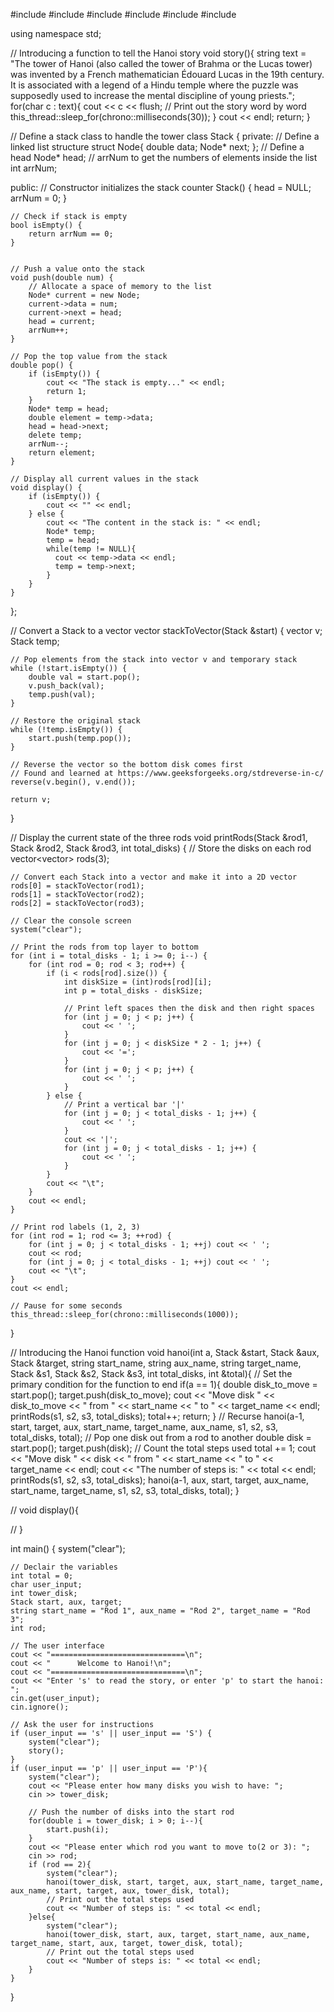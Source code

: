 #include <iostream>
#include <vector>
#include <thread>
#include <string>
#include <chrono>
#include <algorithm>

using namespace std;

// Introducing a function to tell the Hanoi story
void story(){
    string text = "The tower of Hanoi (also called the tower of Brahma or the Lucas tower) was invented by a French mathematician Édouard Lucas in the 19th century. It is associated with a legend of a Hindu temple where the puzzle was supposedly used to increase the mental discipline of young priests.";
    for(char c : text){
        cout << c << flush;
        // Print out the story word by word
        this_thread::sleep_for(chrono::milliseconds(30));
    }
    cout << endl;
    return;
}

// Define a stack class to handle the tower
class Stack {
private:
	// Define a linked list structure
    struct Node{
        double data;
        Node* next;
    };
	// Define a head
    Node* head;
	// arrNum to get the numbers of elements inside the list
    int arrNum;

public:
    // Constructor initializes the stack counter
    Stack() {
        head = NULL;
        arrNum = 0;
    }

    // Check if stack is empty
    bool isEmpty() {
        return arrNum == 0;
    }


    // Push a value onto the stack
    void push(double num) {
      	// Allocate a space of memory to the list
        Node* current = new Node;
        current->data = num;
        current->next = head;
        head = current;
        arrNum++;
    }

    // Pop the top value from the stack
    double pop() {
        if (isEmpty()) {
            cout << "The stack is empty..." << endl;
            return 1;
        }
        Node* temp = head;
        double element = temp->data;
        head = head->next;
        delete temp;
        arrNum--;
        return element;
    }

    // Display all current values in the stack
    void display() {
        if (isEmpty()) {
            cout << "" << endl;
        } else {
            cout << "The content in the stack is: " << endl;
            Node* temp;
            temp = head;
            while(temp != NULL){
              cout << temp->data << endl;
              temp = temp->next;
            }
        }
    }
};

// Convert a Stack to a vector<double>
vector<double> stackToVector(Stack &start) {
    vector<double> v;
    Stack temp;

    // Pop elements from the stack into vector v and temporary stack
    while (!start.isEmpty()) {
        double val = start.pop();
        v.push_back(val);
        temp.push(val);
    }

    // Restore the original stack
    while (!temp.isEmpty()) {
        start.push(temp.pop());
    }

    // Reverse the vector so the bottom disk comes first
    // Found and learned at https://www.geeksforgeeks.org/stdreverse-in-c/
    reverse(v.begin(), v.end());

    return v;
}

// Display the current state of the three rods
void printRods(Stack &rod1, Stack &rod2, Stack &rod3, int total_disks) {
    // Store the disks on each rod
    vector<vector<double>> rods(3);

    // Convert each Stack into a vector and make it into a 2D vector
    rods[0] = stackToVector(rod1);
    rods[1] = stackToVector(rod2);
    rods[2] = stackToVector(rod3);

    // Clear the console screen
    system("clear");

    // Print the rods from top layer to bottom
    for (int i = total_disks - 1; i >= 0; i--) {
        for (int rod = 0; rod < 3; rod++) {
            if (i < rods[rod].size()) {
                int diskSize = (int)rods[rod][i];
                int p = total_disks - diskSize;

                // Print left spaces then the disk and then right spaces
                for (int j = 0; j < p; j++) {
                    cout << ' ';
                }
                for (int j = 0; j < diskSize * 2 - 1; j++) {
                    cout << '=';
                }
                for (int j = 0; j < p; j++) {
                    cout << ' ';
                }
            } else {
                // Print a vertical bar '|'
                for (int j = 0; j < total_disks - 1; j++) {
                    cout << ' ';
                }
                cout << '|';
                for (int j = 0; j < total_disks - 1; j++) {
                    cout << ' ';
                }
            }
            cout << "\t";
        }
        cout << endl;
    }

    // Print rod labels (1, 2, 3)
    for (int rod = 1; rod <= 3; ++rod) {
        for (int j = 0; j < total_disks - 1; ++j) cout << ' ';
        cout << rod;
        for (int j = 0; j < total_disks - 1; ++j) cout << ' ';
        cout << "\t";
    }
    cout << endl;

    // Pause for some seconds
    this_thread::sleep_for(chrono::milliseconds(1000));
}


// Introducing the Hanoi function
void hanoi(int a, Stack &start, Stack &aux, Stack &target, string start_name, string aux_name, string target_name, 
           Stack &s1, Stack &s2, Stack &s3, int total_disks, int &total){
    // Set the primary condition for the function to end
    if(a == 1){
        double disk_to_move = start.pop();
        target.push(disk_to_move);
        cout << "Move disk " << disk_to_move << " from " << start_name << " to " << target_name << endl;
        printRods(s1, s2, s3, total_disks);
        total++;
        return;
    }
    // Recurse
    hanoi(a-1, start, target, aux, start_name, target_name, aux_name, s1, s2, s3, total_disks, total);
    // Pop one disk out from a rod to another
    double disk = start.pop();
    target.push(disk);
    // Count the total steps used
    total += 1;
    cout << "Move disk " << disk << " from " << start_name << " to " << target_name << endl;
    cout << "The number of steps is: " << total << endl;
    printRods(s1, s2, s3, total_disks);
    hanoi(a-1, aux, start, target, aux_name, start_name, target_name, s1, s2, s3, total_disks, total);
}


// void display(){
  
// }

int main()
{
    system("clear");

    // Declair the variables
    int total = 0;
    char user_input;
    int tower_disk;
    Stack start, aux, target;
    string start_name = "Rod 1", aux_name = "Rod 2", target_name = "Rod 3";
    int rod;

    // The user interface
    cout << "==============================\n";
    cout << "      Welcome to Hanoi!\n";
    cout << "==============================\n";
    cout << "Enter 's' to read the story, or enter 'p' to start the hanoi: ";
    cin.get(user_input);
    cin.ignore();

    // Ask the user for instructions
    if (user_input == 's' || user_input == 'S') {
        system("clear");
        story();
    }
    if (user_input == 'p' || user_input == 'P'){
        system("clear");
        cout << "Please enter how many disks you wish to have: ";
    	cin >> tower_disk;
        
        // Push the number of disks into the start rod
    	for(double i = tower_disk; i > 0; i--){
        	start.push(i);
    	}
        cout << "Please enter which rod you want to move to(2 or 3): ";
        cin >> rod;
        if (rod == 2){
            system("clear");
            hanoi(tower_disk, start, target, aux, start_name, target_name, aux_name, start, target, aux, tower_disk, total);
            // Print out the total steps used
    		cout << "Number of steps is: " << total << endl;
        }else{
            system("clear");
            hanoi(tower_disk, start, aux, target, start_name, aux_name, target_name, start, aux, target, tower_disk, total);
            // Print out the total steps used
    		cout << "Number of steps is: " << total << endl;
        }
    }
  
}
